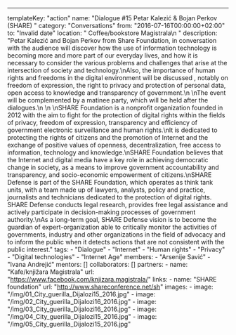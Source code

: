 ---
  templateKey: "action"
  name: "Dialogue #15 Petar Kalezić & Bojan Perkov (SHARE) "
  category: "Conversations"
  from: "2016-07-16T00:00:00+02:00"
  to: "Invalid date"
  location: " Coffee/bookstore Magistrala\n "
  description: "Petar Kalezić and Bojan Perkov from Share Foundation, in conversation with the audience will discover how the use of information technology is becoming more and more part of our everyday lives, and how it is necessary to consider the various problems and challenges that arise at the intersection of society and technology.\nAlso, the importance of human rights and freedoms in the digital environment will be discussed , notably on freedom of expression, the right to privacy and protection of personal data, open access to knowledge and transparency of government.\n \nThe event will be complemented by a matinee party, which will be held after the dialogues.\n \n \nSHARE Foundation is a nonprofit organization founded in 2012 with the aim to fight for the protection of digital rights within the fields of privacy, freedom of expression, transparency and efficiency of government electronic surveillance and human rights.\nIt is dedicated to protecting the rights of citizens and the promotion of Internet and the exchange of positive values ​​of openness, decentralization, free access to information, technology and knowledge.\nSHARE Foundation believes that the Internet and digital media have a key role in achieving democratic change in society, as a means to improve government accountability and transparency, and socio-economic empowerment of citizens.\nSHARE Defense is part of the SHARE Foundation, which operates as think tank units, with a team made up of lawyers, analysts, policy and practice, journalists and technicians dedicated to the protection of digital rights. SHARE Defense conducts legal research, provides free legal assistance and actively participate in decision-making processes of government authority.\nAs a long-term goal, SHARE Defense vision is to become the guardian of expert-organization able to critically monitor the activities of governments, industry and other organizations in the field of advocacy and to inform the public when it detects actions that are not consistent with the public interest."
  tags: 
    - "Dialogue"
    - "Internet"
    - "Human rights"
    - "Privacy"
    - "Digital technologies"
    - "Internet Age"
  members: 
    - "Arsenije Savić"
    - "Ivana Andrejić"
  mentors: []
  collaborators: []
  partners: 
    - 
      name: "Kafe/knjižara Magistrala"
      url: "https://www.facebook.com/knjizara.magistrala/"
  links: 
    - 
      name: "SHARE foundation"
      url: "http://www.shareconference.net/sh"
  images: 
    - 
      image: "/img/01_City_guerilla_Dijalozi15_2016.jpg"
    - 
      image: "/img/02_City_guerilla_Dijalozi16_2016.jpg"
    - 
      image: "/img/03_City_guerilla_Dijalozi16_2016.jpg"
    - 
      image: "/img/04_City_guerilla_Dijalozi15_2016.jpg"
    - 
      image: "/img/05_City_guerilla_Dijalozi15_2016.jpg"
